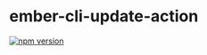 # ember-cli-update-action

[![npm version](https://badge.fury.io/js/ember-cli-update-action.svg)](https://badge.fury.io/js/ember-cli-update-action)
